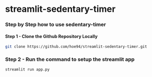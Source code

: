 # streamlit-sedentary-timer


### Step by Step how to use sedentary-timer

#### Step 1 - Clone the Github Repository Locally
```bash
git clone https://github.com/hoe94/streamlit-sedentary-timer.git
```

### Step 2 - Run the command to setup the streamlit app
```bash
streamlit run app.py
```
